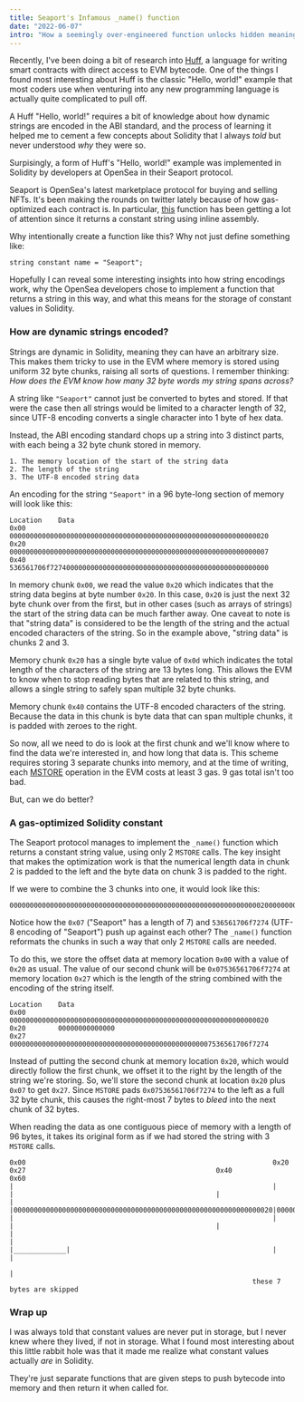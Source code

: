 ```yaml
---
title: Seaport's Infamous _name() function
date: "2022-06-07"
intro: "How a seemingly over-engineered function unlocks hidden meanings about Solidity and ABI encodings"
---
```


Recently, I've been doing a bit of research into [Huff](https://docs.huff.sh/), a language for writing smart contracts with direct access to EVM bytecode. One of the things I found most interesting about Huff is the classic "Hello, world!" example that most coders use when venturing into any new programming language is actually quite complicated to pull off. 

A Huff "Hello, world!" requires a bit of knowledge about how dynamic strings are encoded in the ABI standard, and the process of learning it helped me to cement a few concepts about Solidity that I always *told* but never understood *why* they were so.

Surpisingly, a form of Huff's "Hello, world!" example was implemented in Solidity by developers at OpenSea in their Seaport protocol. 

Seaport is OpenSea's latest marketplace protocol for buying and selling NFTs. It's been making the rounds on twitter lately because of how gas-optimized each contract is. In particular, [this](https://github.com/ProjectOpenSea/seaport/blob/fb1c3bf4c25a32ae90f776652a8b2b07d5df52cf/contracts/Seaport.sol#L95-L108) function has been getting a lot of attention since it returns a constant string using inline assembly. 

Why intentionally create a function like this? Why not just define something like:

```solidity
string constant name = "Seaport";
```

Hopefully I can reveal some interesting insights into how string encodings work, why the OpenSea developers chose to implement a function that returns a string in this way, and what this means for the storage of constant values in Solidity. 

### How are dynamic strings encoded?

Strings are dynamic in Solidity, meaning they can have an arbitrary size. This makes them tricky to use in the EVM where memory is stored using uniform 32 byte chunks, raising all sorts of questions. I remember thinking: *How does the EVM know how many 32 byte words my string spans across?*

A string like `"Seaport"` cannot just be converted to bytes and stored. If that were the case then all strings would be limited to a character length of 32, since UTF-8 encoding converts a single character into 1 byte of hex data. 

Instead, the ABI encoding standard chops up a string into 3 distinct parts, with each being a 32 byte chunk stored in memory.

    1. The memory location of the start of the string data
    2. The length of the string
    3. The UTF-8 encoded string data

An encoding for the string `"Seaport"` in a 96 byte-long section of memory will look like this:


```
Location    Data
0x00        0000000000000000000000000000000000000000000000000000000000000020
0x20        0000000000000000000000000000000000000000000000000000000000000007
0x40        536561706f727400000000000000000000000000000000000000000000000000
```

In memory chunk `0x00`, we read the value `0x20` which indicates that the string data begins at byte number `0x20`. In this case, `0x20` is just the next 32 byte chunk over from the first, but in other cases (such as arrays of strings) the start of the string data can be much farther away. One caveat to note is that "string data" is considered to be the length of the string and the actual encoded characters of the string. So in the example above, "string data" is chunks 2 and 3.

Memory chunk `0x20` has a single byte value of `0x0d` which indicates the total length of the characters of the string are 13 bytes long. This allows the EVM to know when to stop reading bytes that are related to this string, and allows a single string to safely span multiple 32 byte chunks. 

Memory chunk `0x40` contains the UTF-8 encoded characters of the string. Because the data in this chunk is byte data that can span multiple chunks, it is padded with zeroes to the right. 

So now, all we need to do is look at the first chunk and we'll know where to find the data we're interested in, and how long that data is. This scheme requires storing 3 separate chunks into memory, and at the time of writing, each [MSTORE](https://github.com/wolflo/evm-opcodes/blob/main/gas.md#a0-1-memory-expansion) operation in the EVM costs at least 3 gas. 9 gas total isn't too bad.

But, can we do better?

### A gas-optimized Solidity constant 

The Seaport protocol manages to implement the `_name()` function which returns a constant string value, using only 2 `MSTORE` calls. The key insight that makes the optimization work is that the numerical length data in chunk 2 is padded to the left and the byte data on chunk 3 is padded to the right. 

If we were to combine the 3 chunks into one, it would look like this:
```
00000000000000000000000000000000000000000000000000000000000000200000000000000000000000000000000000000000000000000000000000000007536561706f727400000000000000000000000000000000000000000000000000
```

Notice how the `0x07` ("Seaport" has a length of 7) and `536561706f7274` (UTF-8 encoding of "Seaport") push up against each other? The `_name()` function reformats the chunks in such a way that only 2 `MSTORE` calls are needed.

To do this, we store the offset data at memory location `0x00` with a value of `0x20` as usual. The value of our second chunk will be `0x07536561706f7274` at memory location `0x27` which is the length of the string combined with the encoding of the string itself.
```
Location    Data
0x00        0000000000000000000000000000000000000000000000000000000000000020
0x20        00000000000000
0x27        00000000000000000000000000000000000000000000000007536561706f7274
```

Instead of putting the second chunk at memory location `0x20`, which would directly follow the first chunk, we offset it to the right by the length of the string we're storing. So, we'll store the second chunk at location `0x20` plus `0x07` to get `0x27`. Since `MSTORE` pads `0x07536561706f7274` to the left as a full 32 byte chunk, this causes the right-most 7 bytes to *bleed* into the next chunk of 32 bytes. 

When reading the data as one contiguous piece of memory with a length of 96 bytes, it takes its original form as if we had stored the string with 3 `MSTORE` calls.

```
0x00                                                             0x20          0x27                                               0x40                                                             0x60 
|                                                                |             |                                                  |                                                                |
|0000000000000000000000000000000000000000000000000000000000000020|0000000000000|00000000000000000000000000000000000000000000000007|536561706f727400000000000000000000000000000000000000000000000000|
|                                                                |             |                                                  |                                                                |
|                                                                |_____________|                                                  |                                                                |
                                                                        |
                                                            these 7 bytes are skipped

```

### Wrap up

I was always told that constant values are never put in storage, but I never knew where they lived, if not in storage. What I found most interesting about this little rabbit hole was that it made me realize what constant values actually *are* in Solidity.

They're just separate functions that are given steps to push bytecode into memory and then return it when called for.